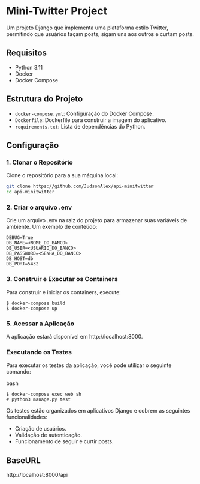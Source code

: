 # Mini-Twitter Project

Um projeto Django que implementa uma plataforma estilo Twitter, permitindo que usuários façam posts, sigam uns aos outros e curtam posts.

## Requisitos

- Python 3.11
- Docker
- Docker Compose

## Estrutura do Projeto

- `docker-compose.yml`: Configuração do Docker Compose.
- `Dockerfile`: Dockerfile para construir a imagem do aplicativo.
- `requirements.txt`: Lista de dependências do Python.

## Configuração

### 1. Clonar o Repositório

Clone o repositório para a sua máquina local:

```bash
git clone https://github.com/JudsonAlex/api-minitwitter
cd api-minitwitter
```

### 2. Criar o arquivo .env

Crie um arquivo .env na raiz do projeto para armazenar suas variáveis de ambiente. Um exemplo de conteúdo:

```
DEBUG=True
DB_NAME=<NOME_DO_BANCO>
DB_USER=<USUÁRIO_DO_BANCO>
DB_PASSWORD=<SENHA_DO_BANCO>
DB_HOST=db
DB_PORT=5432
```

### 3. Construir e Executar os Containers

Para construir e iniciar os containers, execute:


```
$ docker-compose build
$ docker-compose up
```

### 5. Acessar a Aplicação

A aplicação estará disponível em http://localhost:8000.

### Executando os Testes

Para executar os testes da aplicação, você pode utilizar o seguinte comando:

bash
```
$ docker-compose exec web sh
# python3 manage.py test
```


Os testes estão organizados em aplicativos Django e cobrem as seguintes funcionalidades:

- Criação de usuários.
- Validação de autenticação.
- Funcionamento de seguir e curtir posts.

## BaseURL
http://localhost:8000/api
